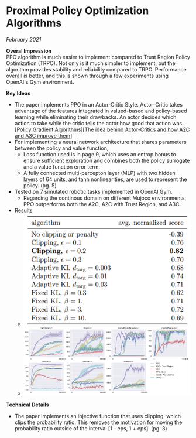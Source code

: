 # Proximal Policy Optimization Algorithms 
*February 2021*

**Overal Impression** <br>
PPO algorithm is much easier to implement compared to  Trust Region Policy Optimization (TRPO).  Not only is it much simpler to implement, but the algorithm  provides
stability and reliability compared to TRPO.  Performance overall is better, and this is shown through a few experiments using OpenAI's Gym environment.

**Key Ideas** <br>
* The paper implements PPO in an Actor-Critic Style. Actor-Critic takes advantage of the features integrated in valued-based and policy-based learning while eliminating
their drawbacks.  An actor decides which action to take while the critic tells the actor how good that action was. [[Policy Gradient Algorithms](https://lilianweng.github.io/lil-log/2018/04/08/policy-gradient-algorithms.html#actor-critic)][[The idea behind Actor-Critics and how A2C and A3C improve them](https://theaisummer.com/Actor_critics/)]
* For implementing a neural network architecture that shares parameters between the policy and value function,
  - Loss function used is in page 9, which uses an entrop bonus to ensure sufficient exploration and combines both the policy surrogate and a value function error term.
  - A fully connected multi-percepton layer (MLP) with two hidden layers of 64 units, and tanh nonlinearities, are used to represent the policy. (pg. 5)
* Tested on 7 simulated robotic tasks implemented in OpenAI Gym.
  - Regarding the continous domain on different Mujoco environments, PPO outperforms both the A2C, A2C with Trust Region, and A3C.
* Results 
  - ![alt text](https://github.com/Nathan-Bernardo/RCPS-Safety-Guidance/blob/master/notes/images/Selection_023.png)
  - ![alt text](https://github.com/Nathan-Bernardo/RCPS-Safety-Guidance/blob/master/notes/images/Selection_024.png)

**Technical Details** <br>
* The paper implements an ibjective function that uses clipping, which clips the probability ratio.  This removes the motivation for moving the probability ratio outside of the interval [1 - eps, 1 + eps]. (pg. 3)
